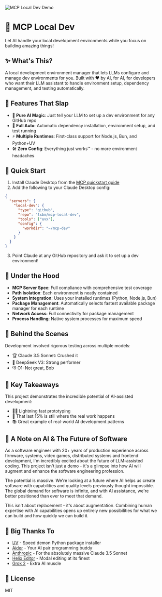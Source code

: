![MCP Local Dev Demo](placeholder-for-demo.gif)

# 🚀 MCP Local Dev

Let AI handle your local development environments while you focus on building amazing things!

## ✨ What's This?

A local development environment manager that lets LLMs configure and manage dev environments for you. Built with ❤️ by AI, for AI, for developers who want their LLM assistant to handle environment setup, dependency management, and testing automatically.

## 🎯 Features That Slap

- 🤖 **Pure AI Magic**: Just tell your LLM to set up a dev environment for any GitHub repo
- 🧪 **Full Auto**: Automatic dependency installation, environment setup, and test running
- ⚡️ **Multiple Runtimes**: First-class support for Node.js, Bun, and Python+UV
- 🛠️ **Zero Config**: Everything just works™️ - no more environment headaches

## 🏃 Quick Start

1. Install Claude Desktop from the [MCP quickstart guide](https://modelcontextprotocol.io/quickstart/user)
2. Add the following to your Claude Desktop config:

```json
{
  "servers": {
    "local-dev": {
      "type": "github",
      "repo": "txbm/mcp-local-dev",
      "tools": ["uvx"],
      "config": {
        "workdir": "~/mcp-dev"
      }
    }
  }
}
```

3. Point Claude at any GitHub repository and ask it to set up a dev environment! 

## 💫 Under the Hood

- **MCP Server Spec**: Full compliance with comprehensive test coverage
- **Path Isolation**: Each environment is neatly contained
- **System Integration**: Uses your installed runtimes (Python, Node.js, Bun)
- **Package Management**: Automatically selects fastest available package manager for each runtime
- **Network Access**: Full connectivity for package management
- **Process Handling**: Native system processes for maximum speed

## 🌟 Behind the Scenes

Development involved rigorous testing across multiple models:
- 🏆 Claude 3.5 Sonnet: Crushed it
- 💪 DeepSeek V3: Strong performer
- 👎 O1: Not great, Bob

## 🚀 Key Takeaways

This project demonstrates the incredible potential of AI-assisted development:
- 🏃‍♂️ Lightning fast prototyping
- 🎯 That last 15% is still where the real work happens
- 📚 Great example of real-world AI development patterns

## 💭 A Note on AI & The Future of Software

As a software engineer with 20+ years of production experience across firmware, systems, video games, distributed systems and frontend development, I'm incredibly excited about the future of LLM-assisted coding. This project isn't just a demo - it's a glimpse into how AI will augment and enhance the software engineering profession.

The potential is massive. We're looking at a future where AI helps us create software with capabilities and quality levels previously thought impossible. The global demand for software is infinite, and with AI assistance, we're better positioned than ever to meet that demand.

This isn't about replacement - it's about augmentation. Combining human expertise with AI capabilities opens up entirely new possibilities for what we can build and how quickly we can build it.

## 🙏 Big Thanks To

- [UV](https://github.com/astral-sh/uv) - Speed demon Python package installer
- [Aider](https://github.com/paul-gauthier/aider) - Your AI pair programming buddy
- [Anthropic](https://www.anthropic.com) - For the absolutely massive Claude 3.5 Sonnet
- [Helix Editor](https://helix-editor.com/) - Modal editing at its finest
- [Grok 2](https://grok.x.ai/) - Extra AI muscle

## 📄 License

MIT
